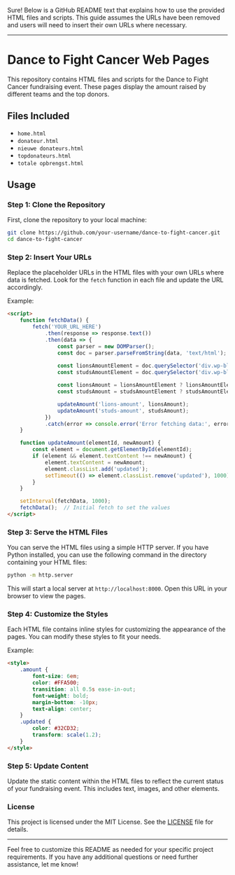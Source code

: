 Sure! Below is a GitHub README text that explains how to use the provided HTML files and scripts. This guide assumes the URLs have been removed and users will need to insert their own URLs where necessary.

---

# Dance to Fight Cancer Web Pages

This repository contains HTML files and scripts for the Dance to Fight Cancer fundraising event. These pages display the amount raised by different teams and the top donors.

## Files Included

- `home.html`
- `donateur.html`
- `nieuwe donateurs.html`
- `topdonateurs.html`
- `totale opbrengst.html`

## Usage

### Step 1: Clone the Repository

First, clone the repository to your local machine:

```bash
git clone https://github.com/your-username/dance-to-fight-cancer.git
cd dance-to-fight-cancer
```

### Step 2: Insert Your URLs

Replace the placeholder URLs in the HTML files with your own URLs where data is fetched. Look for the `fetch` function in each file and update the URL accordingly.

Example:
```html
<script>
    function fetchData() {
        fetch('YOUR_URL_HERE')
            .then(response => response.text())
            .then(data => {
                const parser = new DOMParser();
                const doc = parser.parseFromString(data, 'text/html');
                
                const lionsAmountElement = doc.querySelector('div.wp-block-column:nth-child(1) p.has-huge-font-size strong');
                const studsAmountElement = doc.querySelector('div.wp-block-column:nth-child(2) p.has-huge-font-size strong');

                const lionsAmount = lionsAmountElement ? lionsAmountElement.textContent : "€0";
                const studsAmount = studsAmountElement ? studsAmountElement.textContent : "€0";

                updateAmount('lions-amount', lionsAmount);
                updateAmount('studs-amount', studsAmount);
            })
            .catch(error => console.error('Error fetching data:', error));
    }

    function updateAmount(elementId, newAmount) {
        const element = document.getElementById(elementId);
        if (element && element.textContent !== newAmount) {
            element.textContent = newAmount;
            element.classList.add('updated');
            setTimeout(() => element.classList.remove('updated'), 1000);
        }
    }

    setInterval(fetchData, 1000);
    fetchData();  // Initial fetch to set the values
</script>
```

### Step 3: Serve the HTML Files

You can serve the HTML files using a simple HTTP server. If you have Python installed, you can use the following command in the directory containing your HTML files:

```bash
python -m http.server
```

This will start a local server at `http://localhost:8000`. Open this URL in your browser to view the pages.

### Step 4: Customize the Styles

Each HTML file contains inline styles for customizing the appearance of the pages. You can modify these styles to fit your needs.

Example:
```html
<style>
    .amount {
        font-size: 6em;
        color: #FFA500;
        transition: all 0.5s ease-in-out;
        font-weight: bold;
        margin-bottom: -10px;
        text-align: center;
    }
    .updated {
        color: #32CD32;
        transform: scale(1.2);
    }
</style>
```

### Step 5: Update Content

Update the static content within the HTML files to reflect the current status of your fundraising event. This includes text, images, and other elements.

### License

This project is licensed under the MIT License. See the [LICENSE](LICENSE) file for details.

---

Feel free to customize this README as needed for your specific project requirements. If you have any additional questions or need further assistance, let me know!
